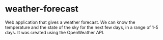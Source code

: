 # weather-forecast
Web application that gives a weather forecast. We can know the temperature and the state of the sky for the next few days, in a range of 1-5 days. It was created using the OpenWeather API.
